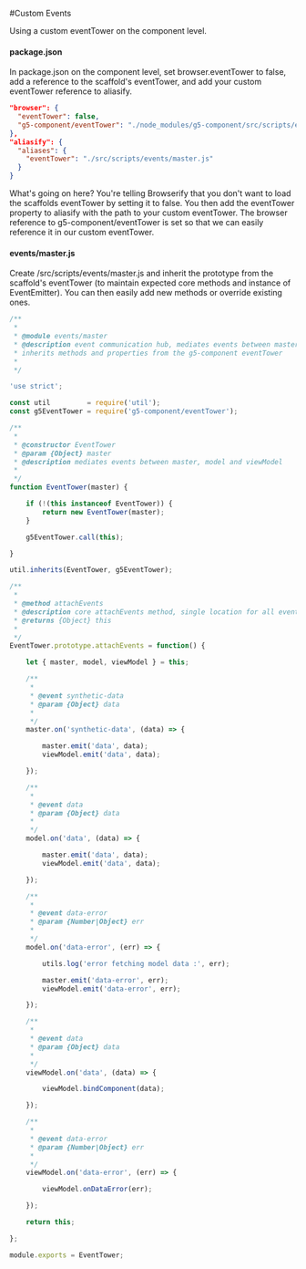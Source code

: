 #Custom Events

Using a custom eventTower on the component level.

#### package.json

In package.json on the component level, set browser.eventTower to false, add a reference to the scaffold's eventTower, and add your custom eventTower reference to aliasify.

```json
"browser": {
  "eventTower": false,
  "g5-component/eventTower": "./node_modules/g5-component/src/scripts/events/master.js"
},
"aliasify": {
  "aliases": {
    "eventTower": "./src/scripts/events/master.js"
  }
}
```

What's going on here? You're telling Browserify that you don't want to load the scaffolds eventTower by setting it to false. You then add the eventTower property to aliasify with the path to your custom eventTower. The browser reference to g5-component/eventTower is set so that we can easily reference it in our custom eventTower.

#### events/master.js

Create /src/scripts/events/master.js and inherit the prototype from the scaffold's eventTower (to maintain expected core methods and instance of EventEmitter). You can then easily add new methods or override existing ones.

```js
/**
 *
 * @module events/master
 * @description event communication hub, mediates events between master, model, and viewModel
 * inherits methods and properties from the g5-component eventTower
 *
 */

'use strict';

const util         = require('util');
const g5EventTower = require('g5-component/eventTower');

/**
 *
 * @constructor EventTower
 * @param {Object} master
 * @description mediates events between master, model and viewModel
 *
 */
function EventTower(master) {

    if (!(this instanceof EventTower)) {
        return new EventTower(master);
    }

    g5EventTower.call(this);

}

util.inherits(EventTower, g5EventTower);

/**
 *
 * @method attachEvents
 * @description core attachEvents method, single location for all events
 * @returns {Object} this
 *
 */
EventTower.prototype.attachEvents = function() {

    let { master, model, viewModel } = this;

    /**
     *
     * @event synthetic-data
     * @param {Object} data
     *
     */
    master.on('synthetic-data', (data) => {

        master.emit('data', data);
        viewModel.emit('data', data);

    });

    /**
     *
     * @event data
     * @param {Object} data
     *
     */
    model.on('data', (data) => {

        master.emit('data', data);
        viewModel.emit('data', data);

    });

    /**
     *
     * @event data-error
     * @param {Number|Object} err
     *
     */
    model.on('data-error', (err) => {

        utils.log('error fetching model data :', err);

        master.emit('data-error', err);
        viewModel.emit('data-error', err);

    });

    /**
     *
     * @event data
     * @param {Object} data
     *
     */
    viewModel.on('data', (data) => {

        viewModel.bindComponent(data);

    });

    /**
     *
     * @event data-error
     * @param {Number|Object} err
     *
     */
    viewModel.on('data-error', (err) => {

        viewModel.onDataError(err);

    });

    return this;

};

module.exports = EventTower;
```
